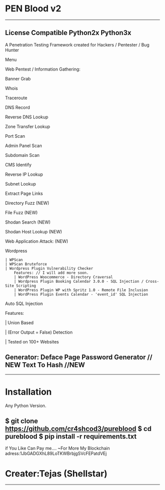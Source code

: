 # PEN Blood v2
----------------------------------------------------------------------------------------------
License Compatible Python2x Python3x
---------------------------------------------------------------------------------------------
A Penetration Testing Framework created for Hackers / Pentester / Bug Hunter

Menu

Web Pentest / Information Gathering:

Banner Grab

Whois

Traceroute

DNS Record

Reverse DNS Lookup

Zone Transfer Lookup

Port Scan

Admin Panel Scan

Subdomain Scan

CMS Identify

Reverse IP Lookup

Subnet Lookup

Extract Page Links


Directory Fuzz (NEW)

File Fuzz (NEW)

Shodan Search (NEW)

Shodan Host Lookup (NEW)

Web Application Attack: (NEW)

Wordpress
   
    | WPScan
    | WPScan Bruteforce
    | Wordpress Plugin Vulnerability Checker
        Features: // I will add more soon.
        | WordPress Woocommerce - Directory Craversal
        | Wordpress Plugin Booking Calendar 3.0.0 - SQL Injection / Cross-Site Scripting
        | WordPress Plugin WP with Spritz 1.0 - Remote File Inclusion
        | WordPress Plugin Events Calendar - 'event_id' SQL Injection

Auto SQL Injection
   
   Features:
 
   | Union Based
    
   | (Error Output = False) Detection
 
   | Tested on 100+ Websites

Generator:
Deface Page
Password Generator // NEW
Text To Hash //NEW
---------------------------------------------------------------------------------------------
 
---------------------------------------------------------------------------------------------
# Installation
Any Python Version.

$ git clone https://github.com/cr4shcod3/pureblood 
$ cd pureblood 
$ pip install -r requirements.txt 
---------------------------------------------------------------------------------------------
if You Like Can Pay me.... 
                ~For More My Blockchain adress:1JbGADGXhL89LoTKWBrbjgSVcFEPatdVEj 


# Creater:Tejas (Shellstar)
---------------------------------------------------------------------------------------------
